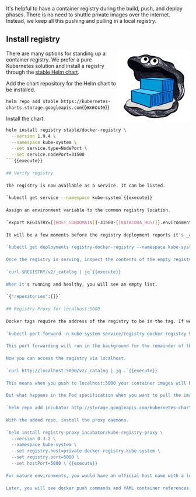 It's helpful to have a container registry during the build, push, and deploy phases. There is no need to shuttle private images over the internet. Instead, we keep all this pushing and pulling in a local registry.

## Install registry

<img align="right" src="./assets/registry.png" width="200">

There are many options for standing up a container registry. We prefer a pure Kubernetes solution and install a registry through the [stable Helm chart](https://github.com/helm/charts/tree/master/stable/docker-registry#docker-registry-helm-chart).

Add the chart repository for the Helm chart to be installed.

`helm repo add stable https://kubernetes-charts.storage.googleapis.com`{{execute}}

Install the chart.

```bash
helm install registry stable/docker-registry \
  --version 1.9.4 \
  --namespace kube-system \
  --set service.type=NodePort \
  --set service.nodePort=31500
```{{execute}}

## Verify registry

The registry is now available as a service. It can be listed.

`kubectl get service --namespace kube-system`{{execute}}

Assign an environment variable to the common registry location.

`export REGISTRY=[[HOST_SUBDOMAIN]]-31500-[[KATACODA_HOST]].environments.katacoda.com`{{execute}}

It will be a few moments before the registry deployment reports it's _Available_.

`kubectl get deployments registry-docker-registry --namespace kube-system`{{execute}}

Once the registry is serving, inspect the contents of the empty registry.

`curl $REGISTRY/v2/_catalog | jq`{{execute}}

When it's running and healthy, you will see an empty list.

`{"repositories":[]}`

## Registry Proxy for localhost:5000

Docker tags require the address of the registry to be in the tag. If we push and pull from the registry, the registry name tag must be the same when we are on the client or within Kubernetes. Within your cluster, the registry is available at localhost:5000. Use a port-forwarding command to make this client's localhost:5000 to be the same registry.

`kubectl port-forward -n kube-system service/registry-docker-registry 5000:5000 > /dev/null &`{{execute}}

This port forwarding will run in the background for the remainder of this scenario.

Now you can access the registry via localhost.

`curl http://localhost:5000/v2/_catalog | jq .`{{execute}}

This means when you push to localhost:5000 your container images will be routed to the private registry running as a service on Kubernetes.

But what happens in the Pod specification when you want to pull the image using the tag localhost:5000? We can add a proxy that runs as a DaemonSet that will resolve localhost:5000 to the registry whenever a Pod requests a container from localhost:5000. Install the proxy.

`helm repo add incubator http://storage.googleapis.com/kubernetes-charts-incubator`{{execute}}

With the added repo, install the proxy daemons.

`helm install registry-proxy incubator/kube-registry-proxy \
  --version 0.3.2 \
  --namespace kube-system \
  --set registry.host=private-docker-registry.kube-system \
  --set registry.port=5000 \
  --set hostPort=5000 \`{{execute}}

For mature environments, you would have an official host name with a load balancer and an ingress that would resolve to a hardened registry service, albeit still running on Kubernetes.

Later, you will see docker push commands and YAML container references both using http://localhost:5000.

